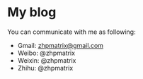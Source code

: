 # My blog

You can communicate with me as following:

- Gmail: zhpmatrix@gmail.com
- Weibo: @zhpmatrix
- Weixin: @zhpmatrix
- Zhihu: @zhpmatrix

